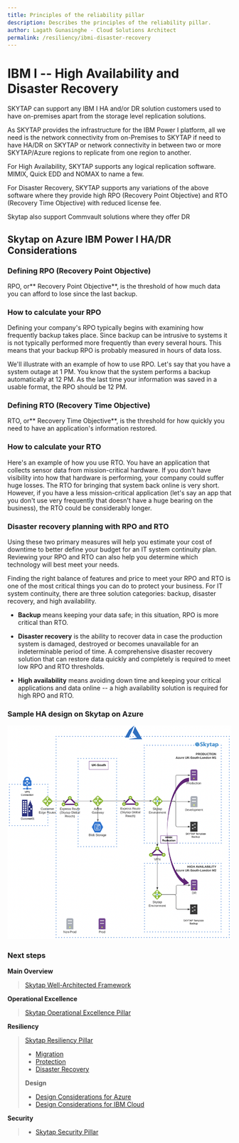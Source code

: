```yaml
---
title: Principles of the reliability pillar
description: Describes the principles of the reliability pillar.
author: Lagath Gunasinghe - Cloud Solutions Architect
permalink: /resiliency/ibmi-disaster-recovery
---
```


# IBM I -- High Availability and Disaster Recovery

SKYTAP can support any IBM I HA and/or DR solution customers used to
have on-premises apart from the storage level replication solutions.

As SKYTAP provides the infrastructure for the IBM Power I platform, all
we need is the network connectivity from on-Premises to SKYTAP if need
to have HA/DR on SKYTAP or network connectivity in between two or more
SKYTAP/Azure regions to replicate from one region to another.

For High Availability, SKYTAP supports any logical replication software.
MIMIX, Quick EDD and NOMAX to name a few.

For Disaster Recovery, SKYTAP supports any variations of the above
software where they provide high RPO (Recovery Point Objective) and RTO
(Recovery Time Objective) with reduced license fee.

Skytap also support Commvault solutions where they offer DR


## Skytap on Azure IBM Power I HA/DR Considerations

### Defining RPO (Recovery Point Objective)

RPO, or** Recovery Point Objective**, is the threshold of how much data you can afford to lose since the last backup.

### How to calculate your RPO

Defining your company's RPO typically begins with examining how frequently backup takes place. Since backup can be intrusive to systems it is not typically performed more frequently than every several hours. This means that your backup RPO is probably measured in hours of data loss.

We'll illustrate with an example of how to use RPO. Let's say that you have a system outage at 1 PM. You know that the system performs a backup automatically at 12 PM. As the last time your information was saved in a usable format, the RPO should be 12 PM.

### Defining RTO (Recovery Time Objective)

RTO, or** Recovery Time Objective**, is the threshold for how quickly
you need to have an application's information restored.

### How to calculate your RTO

Here's an example of how you use RTO. You have an application that collects sensor data from mission-critical hardware. If you don't have visibility into how that hardware is performing, your company could suffer huge losses. The RTO for bringing that system back online is very short. However, if you have a less mission-critical application (let's say an app that you don't use very frequently that doesn't have a huge bearing on the business), the RTO could be considerably longer.

### Disaster recovery planning with RPO and RTO

Using these two primary measures will help you estimate your cost of downtime to better define your budget for an IT system continuity plan. Reviewing your RPO and RTO can also help you determine which technology will best meet your needs.

Finding the right balance of features and price to meet your RPO and RTO is one of the most critical things you can do to protect your business. For IT system continuity, there are three solution categories: backup, disaster recovery, and high availability.

-   **Backup** means keeping your data safe; in this situation, RPO is more critical than RTO.

-   **Disaster recovery** is the ability to recover data in case the production system is damaged, destroyed or becomes unavailable for an indeterminable period of time. A comprehensive disaster recovery solution that can restore data quickly and completely is required to meet low RPO and RTO thresholds.

-   **High availability** means avoiding down time and keeping your critical applications and data online -- a high availability solution is required for high RPO and RTO.

### Sample HA design on Skytap on Azure

<img src="https://raw.githubusercontent.com/skytap/well-architected-framework/master/resiliency/hadrmedia/media/image1.png" width="700">

### Next steps

**Main Overview**
> [Skytap Well-Architected Framework](../)

**Operational Excellence**
>[Skytap Operational Excellence Pillar](../operations/)

**Resiliency**
>[Skytap Resiliency Pillar](./)
>* [Migration](./migrations)
>* [Protection](./backups)
>* [Disaster Recovery](./disaster-recovery)
>
>**Design**
>* [Design Considerations for Azure](./design-considerations-azure)
>* [Design Considerations for IBM Cloud](./design-considerations-ibm)


**Security**
> * [Skytap Security Pillar](../security/)
